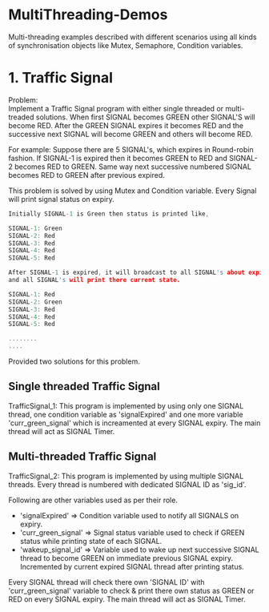 # MultiThreading-Demos
Multi-threading examples described with different scenarios using all kinds of synchronisation objects like Mutex, Semaphore, Condition variables.

# 1. Traffic Signal
   Problem:  
   Implement a Traffic Signal program with either single threaded or multi-treaded solutions. When first SIGNAL becomes GREEN other SIGNAL'S will become RED. After the GREEN SIGNAL expires it becomes RED and the successive next SIGNAL will become GREEN and others will become RED.

For example: Suppose there are 5 SIGNAL's, which expires in Round-robin fashion. If SIGNAL-1 is expired then it becomes GREEN to RED and SIGNAL-2 becomes RED to GREEN. Same way next successive numbered SIGNAL becomes RED to GREEN after previous expired.
   
This problem is solved by using Mutex and Condition variable. Every Signal will print signal status on expiry.
```C
Initially SIGNAL-1 is Green then status is printed like,

SIGNAL-1: Green
SIGNAL-2: Red
SIGNAL-3: Red
SIGNAL-4: Red
SIGNAL-5: Red

After SIGNAL-1 is expired, it will broadcast to all SIGNAL's about expired status and then SIGNAL-2 becomes GREEN 
and all SIGNAL's will print there current state.

SIGNAL-1: Red
SIGNAL-2: Green
SIGNAL-3: Red
SIGNAL-4: Red
SIGNAL-5: Red

........
....

```

Provided two solutions for this problem.

## Single threaded Traffic Signal
TrafficSignal_1: This program is implemented by using only one SIGNAL thread, one condition variable as 'signalExpired' and one more variable 'curr_green_signal' which is increamented at every SIGNAL expiry. The main thread will act as SIGNAL Timer.

## Multi-threaded Traffic Signal
TrafficSignal_2: This program is implemented by using multiple SIGNAL threads. Every thread is numbered with dedicated SIGNAL ID  as 'sig_id'. 

Following are other variables used as per their role.

* 'signalExpired'     => Condition variable used to notify all SIGNALS on expiry.
* 'curr_green_signal' => Signal status variable used to check if GREEN status while printing state of each SIGNAL.
* 'wakeup_signal_id'  => Variable used to wake up next successive SIGNAL thread to become GREEN on immediate previous SIGNAL expiry.   Incremented by current expired SIGNAL thread after printing status. 

Every SIGNAL thread will check there own 'SIGNAL ID' with 'curr_green_signal' variable to check & print there own status as GREEN or RED on every SIGNAL expiry.
The main thread will act as SIGNAL Timer.
